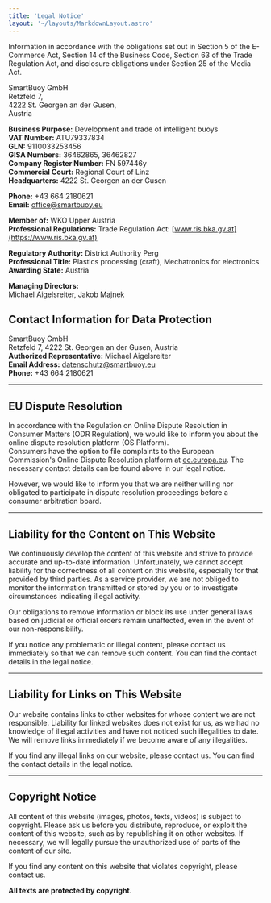 ```yaml
---
title: 'Legal Notice'
layout: '~/layouts/MarkdownLayout.astro'
---
```


Information in accordance with the obligations set out in Section 5 of the E-Commerce Act, Section 14 of the Business Code, Section 63 of the Trade Regulation Act, and disclosure obligations under Section 25 of the Media Act.

SmartBuoy GmbH  
Retzfeld 7,  
4222 St. Georgen an der Gusen,  
Austria  

**Business Purpose:** Development and trade of intelligent buoys  
**VAT Number:** ATU79337834  
**GLN:** 9110033253456  
**GISA Numbers:** 36462865, 36462827  
**Company Register Number:** FN 597446y  
**Commercial Court:** Regional Court of Linz  
**Headquarters:** 4222 St. Georgen an der Gusen  

**Phone:** +43 664 2180621  
**Email:** office@smartbuoy.eu  

**Member of:** WKO Upper Austria  
**Professional Regulations:** Trade Regulation Act: [www.ris.bka.gv.at](https://www.ris.bka.gv.at)  

**Regulatory Authority:** District Authority Perg  
**Professional Title:** Plastics processing (craft), Mechatronics for electronics  
**Awarding State:** Austria  

**Managing Directors:**  
Michael Aigelsreiter, Jakob Majnek  

## Contact Information for Data Protection

SmartBuoy GmbH  
Retzfeld 7, 4222 St. Georgen an der Gusen, Austria  
**Authorized Representative:** Michael Aigelsreiter  
**Email Address:** datenschutz@smartbuoy.eu  
**Phone:** +43 664 2180621  

---

## EU Dispute Resolution

In accordance with the Regulation on Online Dispute Resolution in Consumer Matters (ODR Regulation), we would like to inform you about the online dispute resolution platform (OS Platform).  
Consumers have the option to file complaints to the European Commission's Online Dispute Resolution platform at [ec.europa.eu](https://ec.europa.eu/consumers/odr/main/index.cfm?event=main.home2.show&lng=EN). The necessary contact details can be found above in our legal notice.

However, we would like to inform you that we are neither willing nor obligated to participate in dispute resolution proceedings before a consumer arbitration board.

---

## Liability for the Content on This Website

We continuously develop the content of this website and strive to provide accurate and up-to-date information. Unfortunately, we cannot accept liability for the correctness of all content on this website, especially for that provided by third parties. As a service provider, we are not obliged to monitor the information transmitted or stored by you or to investigate circumstances indicating illegal activity.

Our obligations to remove information or block its use under general laws based on judicial or official orders remain unaffected, even in the event of our non-responsibility.

If you notice any problematic or illegal content, please contact us immediately so that we can remove such content. You can find the contact details in the legal notice.

---

## Liability for Links on This Website

Our website contains links to other websites for whose content we are not responsible. Liability for linked websites does not exist for us, as we had no knowledge of illegal activities and have not noticed such illegalities to date. We will remove links immediately if we become aware of any illegalities.

If you find any illegal links on our website, please contact us. You can find the contact details in the legal notice.

---

## Copyright Notice

All content of this website (images, photos, texts, videos) is subject to copyright. Please ask us before you distribute, reproduce, or exploit the content of this website, such as by republishing it on other websites. If necessary, we will legally pursue the unauthorized use of parts of the content of our site.

If you find any content on this website that violates copyright, please contact us.

**All texts are protected by copyright.**